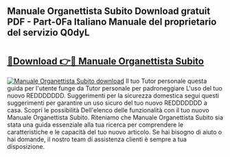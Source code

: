 ## Manuale Organettista Subito Download gratuit PDF - Part-0Fa Italiano Manuale del proprietario del servizio Q0dyL

# <h2><a href="http://dfa4ei.blite.top/?on=Manuale+Organettista+Subito">🔗Download 👉🔴 Manuale Organettista Subito</a></h2>

[![Manuale Organettista Subito download](https://i.imgur.com/lujVjoI.png)](http://dfa4ei.blite.top/?on=Manuale+Organettista+Subito)
Il tuo Tutor personale questa guida per l'utente funge da Tutor personale per padroneggiare L'uso del tuo nuovo REDDDDDDD. Suggerimenti per la sicurezza domestica segui questi suggerimenti per garantire un uso sicuro del tuo nuovo REDDDDDDD a casa. Scopri le possibilità Dell'elenco delle funzionalità con il tuo nuovo Manuale Organettista Subito. Riteniamo che Manuale Organettista Subito sia stata una guida essenziale alla tua ricerca per comprendere le caratteristiche e le capacità del tuo nuovo articolo. Se hai bisogno di aiuto o hai domande, il nostro team di assistenza clienti è sempre a tua disposizione.
